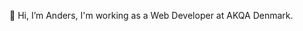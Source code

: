 👋 Hi, I’m Anders, I'm working as a Web Developer at AKQA Denmark.

<!---
aheilemann/aheilemann is a ✨ special ✨ repository because its `README.md` (this file) appears on your GitHub profile.
You can click the Preview link to take a look at your changes.
--->
